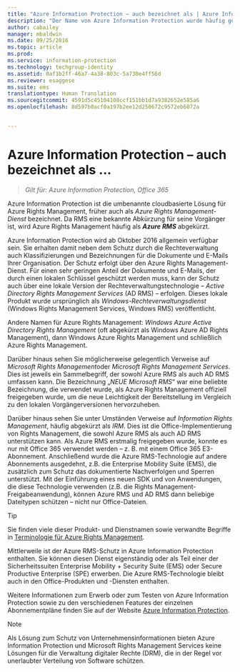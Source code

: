 ```yaml
---
title: "Azure Information Protection – auch bezeichnet als | Azure Information Protection"
description: "Der Name von Azure Information Protection wurde häufig geändert, und möglicherweise kennen Sie es unter einem früheren Namen."
author: cabailey
manager: mbaldwin
ms.date: 09/25/2016
ms.topic: article
ms.prod: 
ms.service: information-protection
ms.technology: techgroup-identity
ms.assetid: 0af1b2ff-46a7-4a38-803c-5a730e4ff56d
ms.reviewer: esaggese
ms.suite: ems
translationtype: Human Translation
ms.sourcegitcommit: 4591d5c45104108ccf151bb1d7a9382652e585a6
ms.openlocfilehash: 8d597b0acf0a197b2ee12d250672c9572eb6072a


---
```



# Azure Information Protection – auch bezeichnet als ...

>*Gilt für: Azure Information Protection, Office 365*

Azure Information Protection ist die umbenannte cloudbasierte Lösung für Azure Rights Management, früher auch als *Azure Rights Management-Dienst* bezeichnet. Da RMS eine bekannte Abkürzung für seine Vorgänger ist, wird Azure Rights Management häufig als ***Azure RMS*** abgekürzt.

Azure Information Protection wird ab Oktober 2016 allgemein verfügbar sein. Sie erhalten damit neben dem Schutz durch die Rechteverwaltung auch Klassifizierungen und Bezeichnungen für die Dokumente und E-Mails Ihrer Organisation. Der Schutz erfolgt über den Azure Rights Management-Dienst. Für einen sehr geringen Anteil der Dokumente und E-Mails, der durch einen lokalen Schlüssel geschützt werden muss, kann der Schutz auch über eine lokale Version der Rechteverwaltungstechnologie – *Active Directory Rights Management Services* (AD RMS) – erfolgen. Dieses lokale Produkt wurde ursprünglich als *Windows-Rechteverwaltungsdienst* (Windows Rights Management Services, Windows RMS) veröffentlicht.

Andere Namen für Azure Rights Management: *Windows Azure Active Directory Rights Management* (oft abgekürzt als Windows Azure AD Rights Management), dann Windows Azure Rights Management und schließlich Azure Rights Management.

Darüber hinaus sehen Sie möglicherweise gelegentlich Verweise auf *Microsoft Rights Management*oder *Microsoft Rights Management Services*. Dies ist jeweils ein Sammelbegriff, der sowohl Azure RMS als auch AD RMS umfassen kann.  Die Bezeichnung „*NEUE Microsoft RMS*“ war eine beliebte Bezeichnung, die verwendet wurde, als Azure Rights Management offiziell freigegeben wurde, um die neue Leichtigkeit der Bereitstellung im Vergleich zu den lokalen Vorgängerversionen hervorzuheben.

Darüber hinaus sehen Sie unter Umständen Verweise auf *Information Rights Management*, häufig abgekürzt als *IRM*. Dies ist die Office-Implementierung von Rights Management, die sowohl Azure RMS als auch AD RMS unterstützen kann. Als Azure RMS erstmalig freigegeben wurde, konnte es nur mit Office 365 verwendet werden – z. B. mit einem Office 365 E3-Abonnement. Anschließend wurde die Azure RMS-Technologie auf andere Abonnements ausgedehnt, z.B. die Enterprise Mobility Suite (EMS), die zusätzlich zum Schutz das dokumentierte Nachverfolgen und Sperren unterstützt. Mit der Einführung eines neuen SDK und von Anwendungen, die diese Technologie verwenden (z.B. die Rights Management-Freigabeanwendung), können Azure RMS und AD RMS dann beliebige Dateitypen schützen – nicht nur Office-Dateien. 

> [!TIP]
> Sie finden viele dieser Produkt- und Dienstnamen sowie verwandte Begriffe in [Terminologie für Azure Rights Management](../get-started/terminology.md).

Mittlerweile ist der Azure RMS-Schutz in Azure Information Protection enthalten. Sie können diesen Dienst eigenständig oder als Teil einer der Sicherheitssuiten Enterprise Mobility + Security Suite (EMS) oder Secure Productive Enterprise (SPE) erwerben. Die Azure RMS-Technologie bleibt auch in den Office-Produkten und -Diensten enthalten.

Weitere Informationen zum Erwerb oder zum Testen von Azure Information Protection sowie zu den verschiedenen Features der einzelnen Abonnementpläne finden Sie auf der Website [Azure Information Protection](https://www.microsoft.com/en-us/cloud-platform/azure-information-protection).

> [!NOTE]
> Als Lösung zum Schutz von Unternehmensinformationen bieten Azure Information Protection und Microsoft Rights Management Services keine Lösungen für die Verwaltung digitaler Rechte (DRM), die in der Regel vor unerlaubter Verteilung von Software schützen. 




<!--HONumber=Oct16_HO4-->


